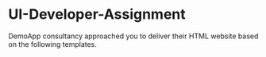 # UI-Developer-Assignment
 DemoApp consultancy approached you to deliver their HTML  website based on the following templates.
